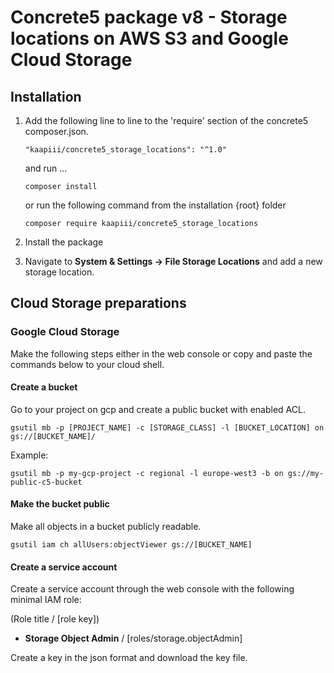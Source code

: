 
Concrete5 package v8 - Storage locations on AWS S3 and Google Cloud Storage
======

Installation
------------------


1. Add the following line to line to the 'require' section of the concrete5 composer.json.

   ```
   "kaapiii/concrete5_storage_locations": "^1.0"
   ```
      
   and run ...   
   
   ``` 
   composer install
   ```
   
   or run the following command from the installation {root} folder
   
   ```
   composer require kaapiii/concrete5_storage_locations
   ```

3. Install the package
4. Navigate to **System & Settings -> File Storage Locations** and add a new storage location.


Cloud Storage preparations
---------------------------

### Google Cloud Storage

Make the following steps either in the web console or copy and paste the commands below to your cloud shell.

#### Create a bucket

Go to your project on gcp and create a public bucket with enabled ACL.

```
gsutil mb -p [PROJECT_NAME] -c [STORAGE_CLASS] -l [BUCKET_LOCATION] on gs://[BUCKET_NAME]/
```

Example:
```
gsutil mb -p my-gcp-project -c regional -l europe-west3 -b on gs://my-public-c5-bucket
```

#### Make the bucket public

Make all objects in a bucket publicly readable.
```
gsutil iam ch allUsers:objectViewer gs://[BUCKET_NAME]
```


#### Create a service account

Create a service account through the web console with the following minimal IAM role:

(Role title / [role key])

- **Storage Object Admin** / [roles/storage.objectAdmin]

Create a key in the json format and download the key file.
